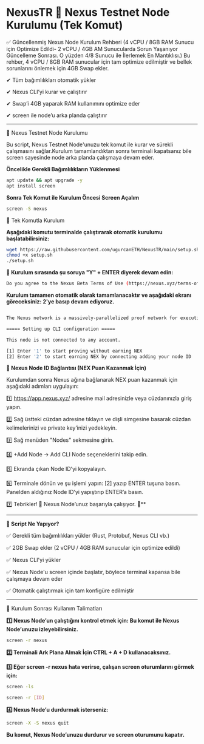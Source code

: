 # NexusTR 🔺 Nexus Testnet Node Kurulumu (Tek Komut)

✅ Güncellenmiş Nexus Node Kurulum Rehberi (4 vCPU / 8GB RAM Sunucu için Optimize Edildi- 2 vCPU / 4GB AM Sunucularda Sorun Yaşanıyor Güncelleme Sonrası. O yüzden 4/8 Sunucu ile İlerlemek En Mantıklısı.)
Bu rehber, 4 vCPU / 8GB RAM sunucular için tam optimize edilmiştir ve bellek sorunlarını önlemek için 4GB Swap ekler.

✔ Tüm bağımlılıkları otomatik yükler

✔ Nexus CLI’yi kurar ve çalıştırır

✔ Swap’i 4GB yaparak RAM kullanımını optimize eder

✔ screen ile node’u arka planda çalıştırır

---

🚀 Nexus Testnet Node Kurulumu

Bu script, Nexus Testnet Node'unuzu tek komut ile kurar ve sürekli çalışmasını sağlar.Kurulum tamamlandıktan sonra terminali kapatsanız bile screen sayesinde node arka planda çalışmaya devam eder.

**Öncelikle Gerekli Bağımlılıkların Yüklenmesi**
```bash
apt update && apt upgrade -y
apt install screen
```

**Sonra Tek Komut ile Kurulum Öncesi Screen Açalım**
```bash
screen -S nexus
```

📌 Tek Komutla Kurulum

**Aşağıdaki komutu terminalde çalıştırarak otomatik kurulumu başlatabilirsiniz:**
```bash
wget https://raw.githubusercontent.com/ugurcanETH/NexusTR/main/setup.sh
chmod +x setup.sh
./setup.sh
```

**📌 Kurulum sırasında şu soruya "Y" + ENTER diyerek devam edin:**
```bash
Do you agree to the Nexus Beta Terms of Use (https://nexus.xyz/terms-of-use)? (Y/n)
```

**Kurulum tamamen otomatik olarak tamamlanacaktır ve aşağıdaki ekranı göreceksiniz: 2'ye basıp devam ediyoruz.**
```bash

The Nexus network is a massively-parallelized proof network for executing and proving the Nexus zkVM.

===== Setting up CLI configuration =====

This node is not connected to any account.

[1] Enter '1' to start proving without earning NEX
[2] Enter '2' to start earning NEX by connecting adding your node ID
```

**🔗 Nexus Node ID Bağlantısı (NEX Puan Kazanmak İçin)**

Kurulumdan sonra Nexus ağına bağlanarak NEX puan kazanmak için aşağıdaki adımları uygulayın:

1️⃣ https://app.nexus.xyz/ adresine mail adresinizle veya cüzdanınızla giriş yapın.

2️⃣ Sağ üstteki cüzdan adresine tıklayın ve dişli simgesine basarak cüzdan kelimelerinizi ve private key’inizi yedekleyin.

3️⃣ Sağ menüden "Nodes" sekmesine girin.

4️⃣ +Add Node → Add CLI Node seçeneklerini takip edin.

5️⃣ Ekranda çıkan Node ID’yi kopyalayın.

6️⃣ Terminale dönün ve şu işlemi yapın: [2] yazıp ENTER tuşuna basın. Panelden aldığınız Node ID’yi yapıştırıp ENTER’a basın.

7️⃣ Tebrikler! 🎉 Nexus Node’unuz başarıyla çalışıyor. 🚀**

---------------------------------------------
**🔧 Script Ne Yapıyor?**

✅ Gerekli tüm bağımlılıkları yükler (Rust, Protobuf, Nexus CLI vb.)

✅ 2GB Swap ekler (2 vCPU / 4GB RAM sunucular için optimize edildi)

✅ Nexus CLI'yi yükler

✅ Nexus Node'u screen içinde başlatır, böylece terminal kapansa bile çalışmaya devam eder

✅ Otomatik çalıştırmak için tam konfigüre edilmiştir

-----------------------------------
📌 Kurulum Sonrası Kullanım Talimatları

**1️⃣ Nexus Node’un çalıştığını kontrol etmek için: Bu komut ile Nexus Node’unuzu izleyebilirsiniz.**

```bash
screen -r nexus
```


**2️⃣ Terminali Ark Plana Almak İçin CTRL + A + D kullanacaksınız.**


**3️⃣ Eğer screen -r nexus hata verirse, çalışan screen oturumlarını görmek için:**

```bash
screen -ls
```

```bash
screen -r [ID]
```

**4️⃣ Nexus Node’u durdurmak isterseniz:**
```bash
screen -X -S nexus quit
```

**Bu komut, Nexus Node’unuzu durdurur ve screen oturumunu kapatır.**
